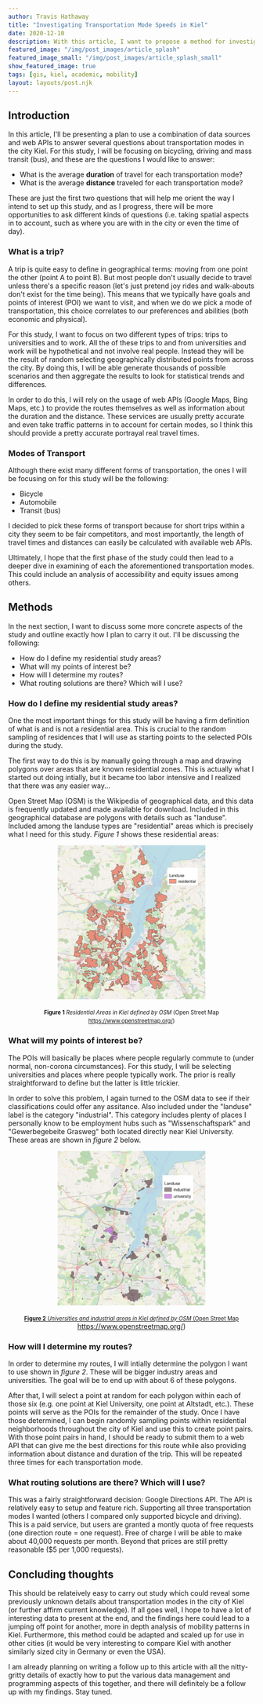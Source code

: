 ```yaml
---
author: Travis Hathaway
title: "Investigating Transportation Mode Speeds in Kiel"
date: 2020-12-10
description: With this article, I want to propose a method for investigate how fast it takes to travel using different modes in the city of Kiel in Germany.
featured_image: "/img/post_images/article_splash"
featured_image_small: "/img/post_images/article_splash_small"
show_featured_image: true
tags: [gis, kiel, academic, mobility]
layout: layouts/post.njk
---
```


## Introduction

In this article, I'll be presenting a plan to use a combination of data sources and web APIs to answer several questions about transportation modes in the city Kiel. For this study, I will be focusing on bicycling, driving and mass transit (bus), and these are the questions I would like to answer:

- What is the average **duration** of travel for each transportation mode?
- What is the average **distance** traveled for each transportation mode?

These are just the first two questions that will help me orient the way I intend to set up this study, and as I progress, there will be more opportunities to ask different kinds of questions (i.e. taking spatial aspects in to account, such as where you are with in the city or even the time of day).

### What is a trip?

A trip is quite easy to define in geographical terms: moving from one point the other (point A to point B). But most people don't usually decide to travel unless there's a specific reason (let's just pretend joy rides and walk-abouts don't exist for the time being). This means that we typically have goals and points of interest (POI) we want to visit, and when we do we pick a mode of transportation, this choice correlates to our preferences and abilities (both economic and physical).

For this study, I want to focus on two different types of trips: trips to universities and to work. All the of these trips to and from universities and work will be hypothetical and not involve real people. Instead they will be the result of random selecting geographically distributed points from across the city. By doing this, I will be able generate thousands of possible scenarios and then aggregate the results to look for statistical trends and differences.

In order to do this, I will rely on the usage of web APIs (Google Maps, Bing Maps, etc.) to provide the routes themselves as well as information about the duration and the distance. These services are usually pretty accurate and even take traffic patterns in to account for certain modes, so I think this should provide a pretty accurate portrayal real travel times.

### Modes of Transport

Although there exist many different forms of transportation, the ones I will be focusing on for this study will be the following:

- Bicycle
- Automobile
- Transit (bus)

I decided to pick these forms of transport because for short trips within a city they seem to be fair competitors, and most importantly, the length of travel times and distances can easily be calculated with available web APIs.

Ultimately, I hope that the first phase of the study could then lead to a deeper dive in examining of each the aforementioned transportation modes. This could include an analysis of accessibility and equity issues among others.

## Methods

In the next section, I want to discuss some more concrete aspects of the study and outline exactly how I plan to carry it out. I'll be discussing the following:

- How do I define my residential study areas?
- What will my points of interest be?
- How will I determine my routes?
- What routing solutions are there? Which will I use?

### How do I define my residential study areas?

One the most important things for this study will be having a firm definition of what is and is not a residential area. This is crucial to the random sampling of residences that I will use as starting points to the selected POIs during the study.

The first way to do this is by manually going through a map and drawing polygons over areas that are known residential zones. This is actually what I started out doing intially, but it became too labor intensive and I realized that there was any easier way...

Open Street Map (OSM) is the Wikipedia of geographical data, and this data is frequently updated and made available for download. Included in this geographical database are polygons with details such as "landuse". Included among the landuse types are "residential" areas which is precisely what I need for this study. *Figure 1* shows these residential areas:

<p style="text-align: center;">
  <a href="./img/kiel_res_areas.jpg">
    <picture loading="lazy">
      <source srcset="img/kiel_res_areas.webp 800w" type="image/webp" />
      <source srcset="img/kiel_res_areas.jpg 800w" type="image/jpeg" />
      <img src="./img/kiel_res_areas.jpg" loading="lazy" alt="Kiel Residential Areas" style="text-align: center;width: 60%" />
    </picture>
  </a>
</p>
<p style="text-align: center;">
  <span style="font-size: 0.8em;">
    <b>Figure 1</b> <i>Residential Areas in Kiel defined by OSM</i> 
    <span data-cites="open_street_map_kiel" class="citation">(Open Street Map <a href="https://www.openstreetmap.org/">https://www.openstreetmap.org/</a>)
    </span>
  </span>
</p>

### What will my points of interest be?

The POIs will basically be places where people regularly commute to (under normal, non-corona circumstances). For this study, I will be selecting universities and places where people typically work. The prior is really straightforward to define but the latter is little trickier.

In order to solve this problem, I again turned to the OSM data to see if their classifications could offer any assitance. Also included under the "landuse" label is the category "industrial". This category includes plenty of places I personally know to be employment hubs such as "Wissenschaftspark" and "Gewerbegebeite Grasweg" both located directly near Kiel University. These areas are shown in *figure 2* below.

<p style="text-align: center;">
  <a href="img/kiel_city_areas.jpg">
    <picture>
      <source srcset="img/kiel_city_areas.webp 800w" type="image/webp" />
      <source srcset="img/kiel_city_areas.jpg 800w" type="image/jpeg" />
      <img src="img/kiel_city_areas.jpg" loading="lazy" alt="Kiel Residential Areas" style="text-align: center;width: 60%" />
    </picture>
</p>
<p style="text-align: center;">
  <span style="font-size: 0.8em;">
    <b>Figure 2</b> <i>Universities and industrial areas in Kiel defined by OSM</i> 
    <span data-cites="open_street_map_kiel" class="citation">(Open Street Map <a href="https://www.openstreetmap.org/">https://www.openstreetmap.org/</a>)
    </span>
  </span>
</p>

### How will I determine my routes?

In order to determine my routes, I will intially determine the polygon I want to use shown in *figure 2*. These will be bigger industry areas and universities. The goal will be to end up with about 6 of these polygons.

After that, I will select a point at random for each polygon within each of those six (e.g. one point at Kiel University, one point at Altstadt, etc.). These points will serve as the POIs for the remainder of the study. Once I have those determined, I can begin randomly sampling points within residential neighborhoods throughout the city of Kiel and use this to create point pairs. With those point pairs in hand, I should be ready to submit them to a web API that can give me the best directions for this route while also providing information about distance and duration of the trip. This will be repeated three times for each transportation mode.

### What routing solutions are there? Which will I use?

This was a fairly straightforward decision: Google Directions API. The API is relatively easy to setup and feature rich. Supporting all three transportation modes I wanted (others I compared only supported bicycle and driving). This is a paid service, but users are granted a montly quota of free requests (one direction route = one request). Free of charge I will be able to make about 40,000 requests per month. Beyond that prices are still pretty reasonable ($5 per 1,000 requests).

## Concluding thoughts

This should be relateively easy to carry out study which could reveal some previously unknown details about transportation modes in the city of Kiel (or further affirm current knowledge). If all goes well, I hope to have a lot of interesting data to present at the end, and the findings here could lead to a jumping off point for another, more in depth analysis of mobility patterns in Kiel. Furthermore, this method could be adapted and scaled up for use in other cities (it would be very interesting to compare Kiel with another similarly sized city in Germany or even the USA).

I am already planning on writing a follow up to this article with all the nitty-gritty details of exactly how to put the various data management and programming aspects of this together, and there will definitely be a follow up with my findings. Stay tuned.
